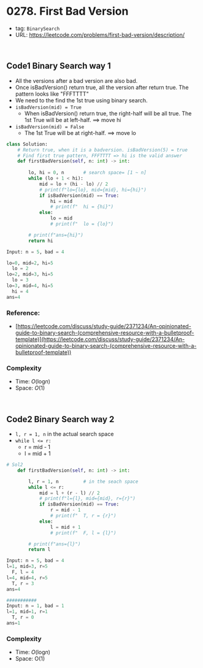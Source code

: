 # 0278. First Bad Version

- tag: `BinarySearch`
- URL: https://leetcode.com/problems/first-bad-version/description/

<br>


## Code1 Binary Search way 1

- All the versions after a bad version are also bad. 
- Once isBadVersion() return true, all the version after return true. The pattern looks like "FFFTTTT"
- We need to the find the 1st true using binary search. 
- `isBadVersion(mid) = True`
  - When isBadVersion() return true, the right-half will be all true. The 1st True will be at left-half. ==> move hi
- `isBadVersion(mid) = False`
  - The 1st True will be at right-half. ==> move lo

```python
class Solution:
    # Return true, when it is a badversion. isBadVersion(5) = true
    # Find first true pattern, FFFTTTT => hi is the valid answer
    def firstBadVersion(self, n: int) -> int:
        
        lo, hi = 0, n       # search space= [1 ~ n]
        while (lo + 1 < hi):
            mid = lo + (hi - lo) // 2
            # print(f"lo={lo}, mid={mid}, hi={hi}")
            if isBadVersion(mid) == True:
                hi = mid
                # print(f"  hi = {hi}")                
            else:
                lo = mid
                # print(f"  lo = {lo}")  

        # print(f"ans={hi}")
        return hi
```

```python
Input: n = 5, bad = 4

lo=0, mid=2, hi=5
  lo = 2
lo=2, mid=3, hi=5
  lo = 3
lo=3, mid=4, hi=5
  hi = 4
ans=4
```

### Reference:

- [https://leetcode.com/discuss/study-guide/2371234/An-opinionated-guide-to-binary-search-(comprehensive-resource-with-a-bulletproof-template)](https://leetcode.com/discuss/study-guide/2371234/An-opinionated-guide-to-binary-search-(comprehensive-resource-with-a-bulletproof-template))

### Complexity

- Time: *O*(log*n*)
- Space: *O*(1)

<br>

## Code2 Binary Search way 2

- `l, r = 1, n`   in the actual search space
- `while l <= r:`
    - r = mid - 1
    - l = mid + 1

```python
# Sol2  
    def firstBadVersion(self, n: int) -> int:

        l, r = 1, n         # in the seach space
        while l <= r:
            mid = l + (r - l) // 2
            # print(f"l={l}, mid={mid}, r={r}")
            if isBadVersion(mid) == True:
                r = mid - 1
                # print(f"  T, r = {r}")
            else:
                l = mid + 1
                # print(f"  F, l = {l}")

        # print(f"ans={l}")
        return l
```

```python
Input: n = 5, bad = 4
l=1, mid=3, r=5
  F, l = 4
l=4, mid=4, r=5
  T, r = 3
ans=4

###########
Input: n = 1, bad = 1
l=1, mid=1, r=1
  T, r = 0
ans=1
```


### Complexity

- Time: *O*(log*n*)
- Space: O(1)